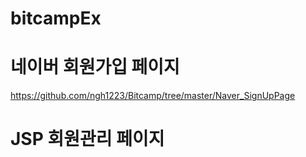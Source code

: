 # bitcampEx


# 네이버 회원가입 페이지
https://github.com/ngh1223/Bitcamp/tree/master/Naver_SignUpPage

# JSP 회원관리 페이지
